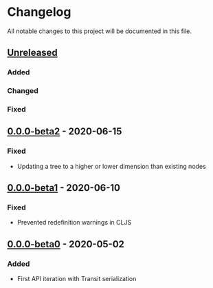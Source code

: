 # Changelog

All notable changes to this project will be documented in this file.



## [Unreleased]

### Added

### Changed

### Fixed



## [0.0.0-beta2] - 2020-06-15

### Fixed

- Updating a tree to a higher or lower dimension than existing nodes



## [0.0.0-beta1] - 2020-06-10

### Fixed

- Prevented redefinition warnings in CLJS



## [0.0.0-beta0] - 2020-05-02

### Added

- First API iteration with Transit serialization



[Unreleased]: https://github.com/helins/rktree.cljc/compare/0.0.0-beta2...HEAD
[0.0.0-beta2]: https://github.com/helins/rktree.cljc/compare/0.0.0-beta1...0.0.0-beta2
[0.0.0-beta1]: https://github.com/helins/rktree.cljc/compare/0.0.0-beta0...0.0.0-beta1
[0.0.0-beta0]: https://github.com/helins/rktree.cljc/tree/0.0.0-beta0

